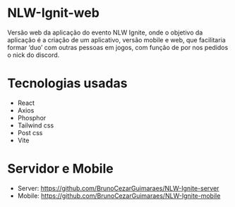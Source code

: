 # NLW-Ignit-web

Versão web da aplicação do evento NLW Ignite, onde o objetivo da aplicação é a criação de um aplicativo, versão mobile e web, que facilitaria formar ‘duo’ com outras pessoas em jogos, com função de por nos pedidos o nick do discord.

# Tecnologias usadas
 - React
 - Axios
 - Phosphor
 - Tailwind css
 - Post css
 - Vite
 
 # Servidor e Mobile
 - Server: https://github.com/BrunoCezarGuimaraes/NLW-Ignite-server
 - Mobile: https://github.com/BrunoCezarGuimaraes/NLW-Ignite-mobile
